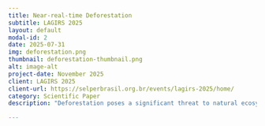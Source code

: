 ```yaml
---
title: Near-real-time Deforestation
subtitle: LAGIRS 2025
layout: default
modal-id: 2
date: 2025-07-31
img: deforestation.png
thumbnail: deforestation-thumbnail.png
alt: image-alt
project-date: November 2025
client: LAGIRS 2025
client-url: https://selperbrasil.org.br/events/lagirs-2025/home/
category: Scientific Paper
description: "Deforestation poses a significant threat to natural ecosystems, particularly in Argentina’s Chaco region—one of the world’s most rapidly changing forest areas. This study focuses on the detection of sudden deforestation events, where forest cover is rapidly removed within a few months. Monitoring such changes across vast areas requires the use of satellite-based vegetation indices, such as EVI and NDVI from MODIS. However, accurately identifying deforestation events is challenging due to seasonal variability, sensor noise, data gaps, and algorithmic inconsistencies. These factors can obscure true deforestation signals or generate false positives. To address these issues, a robust detection approach must explicitly model time-series dynamics—capturing trends, seasonality, and uncertainty—to reliably distinguish genuine deforestation breakpoints from natural variation and noise. In this paper, three models for the detection of breakpoints in EVI time series were proposed: a simple z-score anomaly detector, and two fully Bayesian models; one temporally uncorrelated and one fully correlated. Results indicate that the Bayesian schemes significantly improve over the naive approach (zscore: AUC=0.921, F1-score=0.870, Bayes: AUC=0.959, F1-score=0.925), for a reasonable cost in computing time (x1000)."

---
```

